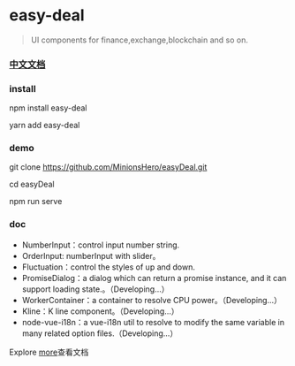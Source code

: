 # easy-deal

> UI components for finance,exchange,blockchain and so on.
>
### [中文文档](./README.zh-CN.md)

### install

npm install easy-deal

yarn add easy-deal

### demo

git clone https://github.com/MinionsHero/easyDeal.git

cd easyDeal

npm run serve

### doc

+ NumberInput：control input number string.
+ OrderInput: numberInput with slider。
+ Fluctuation：control the styles of up and down.
+ PromiseDialog：a dialog which can return a promise instance, and it can support loading state.。（Developing...）
+ WorkerContainer：a container to resolve CPU power。（Developing...）
+ Kline：K line component。（Developing...）
+ node-vue-i18n：a vue-i18n util to resolve to modify the same variable in many related option files.（Developing...）

Explore [more](https://github.com/MinionsHero/easyDeal/blob/master/doc/en-US/index.md)查看文档


